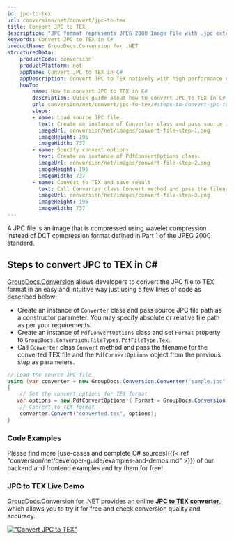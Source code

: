 ```yaml
---
id: jpc-to-tex
url: conversion/net/convert/jpc-to-tex
title: Convert JPC to TEX
description: "JPC format represents JPEG 2000 Image File with .jpc extension. Learn how to convert JPC to TEX file programmatically in C# language using GroupDocs.Conversion for .NET library."
keywords: Convert JPC to TEX in C#
productName: GroupDocs.Conversion for .NET
structuredData:
    productCode: conversion
    productPlatform: net
    appName: Convert JPC to TEX in C#
    appDescription: Convert JPC to TEX natively with high performance using C# language and server side GroupDocs.Conversion for .NET APIs, without the use of any software like Microsoft or Open Office.
    howTo:
        name: How to convert JPC to TEX in C# 
        description: Quick guide about how to convert JPC to TEX in C# with high performance and accuracy.
        url: conversion/net/convert/jpc-to-tex/#steps-to-convert-jpc-to-tex-in-c
        steps:
        - name: Load source JPC file 
          text: Create an instance of Converter class and pass source JPC file path as a constructor parameter. You may specify absolute or relative file path as per your requirements. 
          imageUrl: conversion/net/images/convert-file-step-1.png
          imageHeight: 196
          imageWidth: 737
        - name: Specify convert options 
          text: Create an instance of PdfConvertOptions class.
          imageUrl: conversion/net/images/convert-file-step-2.png
          imageHeight: 196
          imageWidth: 737
        - name: Convert to TEX and save result 
          text: Call Converter class Convert method and pass the filename for the converted HTML file and the PdfConvertOptions object from the previous step as parameters.
          imageUrl: conversion/net/images/convert-file-step-3.png
          imageHeight: 196
          imageWidth: 737
---
```


A JPC file is an image that is compressed using wavelet compression instead of DCT compression format defined in Part 1 of the JPEG 2000 standard.

## Steps to convert JPC to TEX in C#

[GroupDocs.Conversion](https://products.groupdocs.com/conversion/net) allows developers to convert the JPC file to TEX format in an easy and intuitive way just using a few lines of code as described below:

* Create an instance of `Converter` class and pass source JPC file path as a constructor parameter. You may specify absolute or relative file path as per your requirements. 
* Create an instance of `PdfConvertOptions` class and set `Format` property to `GroupDocs.Conversion.FileTypes.PdfFileType.Tex`.
* Call `Converter` class `Convert` method and pass the filename for the converted TEX file and the `PdfConvertOptions` object from the previous step as parameters.

```csharp
// Load the source JPC file
using (var converter = new GroupDocs.Conversion.Converter("sample.jpc"))
{
    // Set the convert options for TEX format
   var options = new PdfConvertOptions { Format = GroupDocs.Conversion.FileTypes.PdfFileType.Tex };
    // Convert to TEX format
    converter.Convert("converted.tex", options);
}
```

### Code Examples

Please find more [use-cases and complete C# sources]({{< ref "conversion/net/developer-guide/examples-and-demos.md" >}}) of our backend and frontend examples and try them for free!

### JPC to TEX Live Demo

GroupDocs.Conversion for .NET provides an online [**JPC to TEX converter**](https://products.groupdocs.app/conversion/jpc-to-tex), which allows you to try it for free and check conversion quality and accuracy.

[!["Convert JPC to TEX"](conversion/net/images/convert-to-tex/convert-jpc-to-tex.png)](https://products.groupdocs.app/conversion/jpc-to-tex)